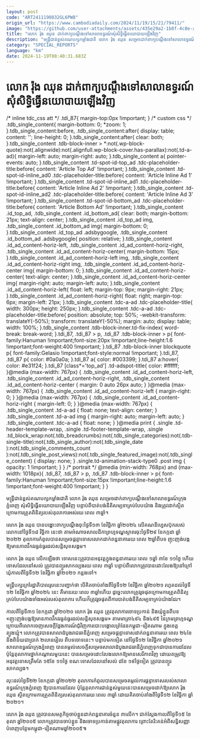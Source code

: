 ```yaml
---
layout: post
code: "ART2411190832GL6PW8"
origin_url: "https://www.cambodiadaily.com/2024/11/19/15/21/79411/"
image: "https://github.com/user-attachments/assets/435e29a2-1b8f-4c8e-aea8-960761a45d02"
title: "លោក រ៉ុង ឈុន ដាក់​ពាក្យ​បណ្តឹង​ទៅ​សាលា​ឧទ្ធរណ៍​សុំ​សិទ្ធិ​ធ្វើ​នយោបាយ​ឡើងវិញ"
description: "មន្ត្រី​ជាន់ខ្ពស់​គណបក្ស​កម្លាំង​ជាតិ លោក រ៉ុង ឈុន សម្រេច​ដាក់​ពាក្យបណ្ដឹង​ទៅ​សាលា​ឧទ្ធរណ៍​ក្រុង​ភ្នំពេញ សុំ​សិទ្ធិ​ធ្វើ​នយោបាយ​ឡើងវិញ បន្ទាប់ពី​បាត់បង់​នីតិសម្បទា​គ្រប់​បែប​យ៉ាង និង​ត្រូវ​ដាក់​ស្ថិត​ក្រោម​ការ​ត្រួតពិនិត្យ​របស់​តុលាការ​អស់​រយៈពេល ៣​ឆ្នាំ។"
category: "SPECIAL_REPORTS"
language: "km"
date: 2024-11-19T08:40:31.683Z
---
```


# លោក រ៉ុង ឈុន ដាក់​ពាក្យ​បណ្តឹង​ទៅ​សាលា​ឧទ្ធរណ៍​សុំ​សិទ្ធិ​ធ្វើ​នយោបាយ​ឡើងវិញ

/\* inline tdc\_css att \*/ .tdi\_87{ margin-top:0px !important; } /\* custom css \*/ .tdb\_single\_content{ margin-bottom: 0; \*zoom: 1; }.tdb\_single\_content:before, .tdb\_single\_content:after{ display: table; content: ''; line-height: 0; }.tdb\_single\_content:after{ clear: both; }.tdb\_single\_content .tdb-block-inner > \*:not(.wp-block-quote):not(.alignwide):not(.alignfull.wp-block-cover.has-parallax):not(.td-a-ad){ margin-left: auto; margin-right: auto; }.tdb\_single\_content a{ pointer-events: auto; }.tdb\_single\_content .td-spot-id-top\_ad .tdc-placeholder-title:before{ content: 'Article Top Ad' !important; }.tdb\_single\_content .td-spot-id-inline\_ad0 .tdc-placeholder-title:before{ content: 'Article Inline Ad 1' !important; }.tdb\_single\_content .td-spot-id-inline\_ad1 .tdc-placeholder-title:before{ content: 'Article Inline Ad 2' !important; }.tdb\_single\_content .td-spot-id-inline\_ad2 .tdc-placeholder-title:before{ content: 'Article Inline Ad 3' !important; }.tdb\_single\_content .td-spot-id-bottom\_ad .tdc-placeholder-title:before{ content: 'Article Bottom Ad' !important; }.tdb\_single\_content .id\_top\_ad, .tdb\_single\_content .id\_bottom\_ad{ clear: both; margin-bottom: 21px; text-align: center; }.tdb\_single\_content .id\_top\_ad img, .tdb\_single\_content .id\_bottom\_ad img{ margin-bottom: 0; }.tdb\_single\_content .id\_top\_ad .adsbygoogle, .tdb\_single\_content .id\_bottom\_ad .adsbygoogle{ position: relative; }.tdb\_single\_content .id\_ad\_content-horiz-left, .tdb\_single\_content .id\_ad\_content-horiz-right, .tdb\_single\_content .id\_ad\_content-horiz-center{ margin-bottom: 15px; }.tdb\_single\_content .id\_ad\_content-horiz-left img, .tdb\_single\_content .id\_ad\_content-horiz-right img, .tdb\_single\_content .id\_ad\_content-horiz-center img{ margin-bottom: 0; }.tdb\_single\_content .id\_ad\_content-horiz-center{ text-align: center; }.tdb\_single\_content .id\_ad\_content-horiz-center img{ margin-right: auto; margin-left: auto; }.tdb\_single\_content .id\_ad\_content-horiz-left{ float: left; margin-top: 9px; margin-right: 21px; }.tdb\_single\_content .id\_ad\_content-horiz-right{ float: right; margin-top: 6px; margin-left: 21px; }.tdb\_single\_content .tdc-a-ad .tdc-placeholder-title{ width: 300px; height: 250px; }.tdb\_single\_content .tdc-a-ad .tdc-placeholder-title:before{ position: absolute; top: 50%; -webkit-transform: translateY(-50%); transform: translateY(-50%); margin: auto; display: table; width: 100%; }.tdb\_single\_content .tdb-block-inner.td-fix-index{ word-break: break-word; }.tdi\_87, .tdi\_87 > p, .tdi\_87 .tdb-block-inner > p{ font-family:Hanuman !important;font-size:20px !important;line-height:1.6 !important;font-weight:400 !important; }.tdi\_87 .tdb-block-inner blockquote p{ font-family:Gelasio !important;font-style:normal !important; }.tdi\_87, .tdi\_87 p{ color: #0a0a0a; }.tdi\_87 a{ color: #003399; }.tdi\_87 a:hover{ color: #e31f24; }.tdi\_87 \[class\*='top\_ad'\] .td-adspot-title{ color: #ffffff; }@media (max-width: 767px) { .tdb\_single\_content .id\_ad\_content-horiz-left, .tdb\_single\_content .id\_ad\_content-horiz-right, .tdb\_single\_content .id\_ad\_content-horiz-center { margin: 0 auto 26px auto; } }@media (max-width: 767px) { .tdb\_single\_content .id\_ad\_content-horiz-left { margin-right: 0; } }@media (max-width: 767px) { .tdb\_single\_content .id\_ad\_content-horiz-right { margin-left: 0; } }@media (max-width: 767px) { .tdb\_single\_content .td-a-ad { float: none; text-align: center; } .tdb\_single\_content .td-a-ad img { margin-right: auto; margin-left: auto; } .tdb\_single\_content .tdc-a-ad { float: none; } }@media print { .single .td-header-template-wrap, .single .td-footer-template-wrap, .single .td\_block\_wrap:not(.tdb\_breadcrumbs):not(.tdb\_single\_categories):not(.tdb-single-title):not(.tdb\_single\_author):not(.tdb\_single\_date ):not(.tdb\_single\_comments\_count ):not(.tdb\_single\_post\_views):not(.tdb\_single\_featured\_image):not(.tdb\_single\_content) { display: none; } .single.td-animation-stack-type0 .post img { opacity: 1 !important; } } /\* portrait \*/ @media (min-width: 768px) and (max-width: 1018px){ .tdi\_87, .tdi\_87 > p, .tdi\_87 .tdb-block-inner > p{ font-family:Hanuman !important;font-size:15px !important;line-height:1.6 !important;font-weight:400 !important; } }

មន្ត្រី​ជាន់ខ្ពស់​គណបក្ស​កម្លាំង​ជាតិ លោក រ៉ុង ឈុន សម្រេច​ដាក់​ពាក្យបណ្ដឹង​ទៅ​សាលា​ឧទ្ធរណ៍​ក្រុង​ភ្នំពេញ សុំ​សិទ្ធិ​ធ្វើ​នយោបាយ​ឡើងវិញ បន្ទាប់ពី​បាត់បង់​នីតិសម្បទា​គ្រប់​បែប​យ៉ាង និង​ត្រូវ​ដាក់​ស្ថិត​ក្រោម​ការ​ត្រួតពិនិត្យ​របស់​តុលាការ​អស់​រយៈពេល ៣​ឆ្នាំ។

លោក រ៉ុង ឈុន បាន​បង្ហោះ​ពាក្យបណ្ដឹង​ចុះ​ថ្ងៃទី​១៣ ខែ​វិច្ឆិកា ឆ្នាំ​២០២៤ លើ​គណនី​ហ្វេសប៊ុក​របស់​លោក​នៅ​ថ្ងៃទី​១៨ វិច្ឆិកា នេះ​ថា តាម​អំណាច​សាលដីកា​ព្រហ្មទណ្ឌ​ស្ថាពរ​ចុះ​ថ្ងៃទី​២៩ ខែ​កក្កដា ឆ្នាំ​២០២២ តុលាការ​កំពូល​បាន​សម្រេច​ផ្ដន្ទាទោស​លោក​ដាក់​ពន្ធនាគារ​រយៈពេល ២​ឆ្នាំ​ពី​បទ ញុះញង់​បង្ក​ឱ្យ​មាន​ភាព​វឹកវរ​ធ្ងន់ធ្ងរ​ដល់​សន្តិសុខ​សង្គម។

លោក រ៉ុង ឈុន លើកឡើង​ថា ទោស​នេះ​ត្រូវ​បាន​អនុវត្ត​ក្នុង​ពន្ធនាគារ​រយៈពេល ១​ឆ្នាំ ៣​ខែ ១១​ថ្ងៃ ហើយ​ទោស​ដែល​នៅ​សល់ ត្រូវ​បាន​ព្យួរ​សាកល្បង​រយៈពេល ៣​ឆ្នាំ បន្ទាប់ពី​លោក​ត្រូវ​បាន​ដោះលែង​ឱ្យ​នៅ​ក្រៅ​ឃុំ​កាលពី​ថ្ងៃទី​១២ ខែ​វិច្ឆិកា ឆ្នាំ​២០២១ កន្លង​ទៅ។

មន្ត្រី​បក្ស​ក្រៅ​រដ្ឋាភិបាល​រូប​នេះ​បញ្ជាក់​ថា បើ​គិត​ចាប់តាំងពី​ថ្ងៃទី​១២ ខែ​វិច្ឆិកា ឆ្នាំ​២០២១ រហូត​ដល់​ថ្ងៃទី​១២ ខែ​វិច្ឆិកា ឆ្នាំ​២០២៤ នេះ គឺ​មាន​រយៈពេល ៣​ឆ្នាំ​ហើយ ដូច្នេះ​លោក​ត្រូវ​រួច​ផុត​ក្រោម​ការ​ត្រួតពិនិត្យ​គ្រប់​បែប​យ៉ាង​ទាំងអស់​របស់​តុលាការ ហើយ​ក៏​ត្រូវ​រួច​ផុត​ពី​ការ​បាត់បង់​នីតិសម្បទា​គ្រប់​យ៉ាង​ដែរ។

កាលពី​ថ្ងៃទី​៣១ ខែ​កក្កដា ឆ្នាំ​២០២០ លោក រ៉ុង ឈុន ត្រូវ​តុលាការ​ចោទប្រកាន់ និង​ឃុំ​ខ្លួន​ពី​បទ «ញុះញង់​បង្ក​ឱ្យ​មាន​ភាព​វឹកវរ​ធ្ងន់ធ្ងរ​ដល់​សន្តិសុខ​សង្គម» តាម​មាត្រា​៤៩៤ និង​៤៩៥ នៃ​ក្រមព្រហ្មទណ្ឌ ក្រោយពី​លោក​ចេញ​សេចក្តី​ថ្លែងការណ៍​ជុំវិញ​ការ​បោះ​បង្គោល​ព្រំដែន​កម្ពុជា-វៀតណាម ក្នុង​ខេត្ត​ត្បូងឃ្មុំ។ លោក​ត្រូវ​បាន​សាលាដំបូង​រាជធានី​ភ្នំពេញ សម្រេច​ផ្ដន្ទាទោស​ដាក់​ពន្ធនាគារ​រយៈពេល ២៤​ខែ និង​ពិន័យ​ជា​ប្រាក់ ២​លាន​រៀល ពី​បទ​ចោទ​នេះ។ បន្ទាប់​មក​ទៀត នៅ​ថ្ងៃទី​១២ ខែ​វិច្ឆិកា ឆ្នាំ​២០២១ សាលា​ឧទ្ធរណ៍​ក្រុង​ភ្នំពេញ បាន​តម្កល់​សេចក្ដី​សម្រេច​សាលាដំបូង​រាជធានី​ភ្នំពេញ​ទុក​ជា​បានការ​ដដែល ប៉ុន្តែ​តុលាការ​ថ្នាក់​កណ្តាល​មួយ​នេះ បាន​សម្រេច​ដោះលែង​លោក​ឱ្យ​មាន​សេរីភាព​វិញ ដោយ​តម្រូវ​ឱ្យ​អនុវត្ត​ទោស​ត្រឹមតែ ១៥​ខែ ១១​ថ្ងៃ ខណៈ​ទោស​ដែល​នៅ​សល់ ៨​ខែ ១៩​ថ្ងៃ​ទៀត ត្រូវ​បាន​ព្យួរ​សាកល្បង។

លុះ​ដល់​ថ្ងៃទី​២២ ខែ​កក្កដា ឆ្នាំ​២០២២ តុលាការ​កំពូល​បាន​សម្រេច​តម្កល់​ការ​ផ្ដន្ទាទោស​របស់​សាលា​ឧទ្ធរណ៍​ក្រុង​ភ្នំពេញ ឱ្យ​បានការ​ដដែល ប៉ុន្តែ​តុលាការ​ជាន់ខ្ពស់​មួយ​នេះ​បាន​សម្រេច​ដាក់​ឱ្យ​លោក រ៉ុង ឈុន ស្ថិត​ក្រោម​ការ​ត្រួតពិនិត្យ​របស់​តុលាការ​រយៈពេល ៣​ឆ្នាំ ដោយ​គិត​ចាប់តាំងពី​ថ្ងៃទី​១២ ខែ​វិច្ឆិកា ឆ្នាំ​២០២១។

លោក រ៉ុង ឈុន ត្រូវ​បាន​សមត្ថកិច្ច​ចាប់​ខ្លួន​ដាក់​ពន្ធនាគារ​ចំនួន ៣​លើក។ ជាក់ស្តែង​កាលពី​ថ្ងៃទី​១៥ ខែ​តុលា ឆ្នាំ​២០០៥ លោក​ត្រូវ​បាន​ចាប់​ខ្លួន និង​ចោទប្រកាន់​តាម​ផ្លូវ​តុលាការ ព្រោះតែ​រិះគន់​អំពី​សន្ធិសញ្ញា​បំពេញ​បន្ថែម​កម្ពុជា-វៀតណាម​ឆ្នាំ​២០០៥៕